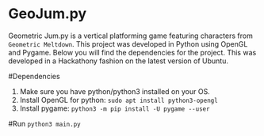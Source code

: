 # GeoJum.py

Geometric Jum.py is a vertical platforming game featuring characters from `Geometric Meltdown`. This project was developed in Python using OpenGL and Pygame. Below you will find the dependencies for the project. This was developed in a Hackathony fashion on the latest version of Ubuntu. 

#Dependencies
1. Make sure you have python/python3 installed on your OS.
1. Install OpenGL for python: `sudo apt install python3-opengl`
2. Install pygame: `python3 -m pip install -U pygame --user`

#Run
`python3 main.py`